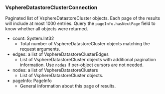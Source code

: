 ### VsphereDatastoreClusterConnection
Paginated list of VsphereDatastoreCluster objects. Each page of the results will include at most 1000 entries. Query the `pageInfo.hasNextPage` field to know whether all objects were returned.

- count: System.Int32
  - Total number of VsphereDatastoreCluster objects matching the request arguments.
- edges: a list of VsphereDatastoreClusterEdges
  - List of VsphereDatastoreCluster objects with additional pagination information. Use `nodes` if per-object cursors are not needed.
- nodes: a list of VsphereDatastoreClusters
  - List of VsphereDatastoreCluster objects.
- pageInfo: PageInfo
  - General information about this page of results.

